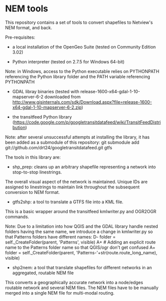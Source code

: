NEM tools
=========

This repository contains a set of tools to convert shapefiles to Netview's NEM format, and back.

Pre-requisites:

- a local installation of the OpenGeo Suite (tested on Community Edition 3.02)

- Python interpreter (tested on 2.7.5 for Windows 64-bit)

Note: in Windows, access to the Python executable relies on PYTHONPATH referencing the Python library folder and the PATH variable referencing PYTHONPATH

- GDAL libray binaries (tested with release-1600-x64-gdal-1-10-mapserver-6-2 downloaded from http://www.gisinternals.com/sdk/Download.aspx?file=release-1600-x64-gdal-1-10-mapserver-6-2.zip)

- the transitfeed Python library (https://code.google.com/p/googletransitdatafeed/wiki/TransitFeedDistribution)

Note: after several unsuccessful attempts at installing the library, it has been added as a submodule of this repository: 
git submodule add git://github.com/drt24/googletransitdatafeed.git gtfs


The tools in this library are:

- shp_prep: cleans up an arbitrary shapefile representing a network into stop-to-stop linestrings. 

The overall visual aspect of the network is maintained. Unique IDs are assigned to linestrings to maintain link throughout the subsequent conversion to NEM format.


- gtfs2shp: a tool to translate a GTFS file into a KML file.

This is a basic wrapper around the transitfeed kmlwriter.py and OGR2OGR commands.

Note: Due to a limitation into how QGIS and the GDAL library handle nested folders having the same name, we introduce a change in kmlwriter.py so that Patterns folders have different names:
D-	folder = self._CreateFolder(parent, 'Patterns', visible)
A+    # Adding an explicit route name to the Patterns folder name so that QGIS/ogr don't get confused
A+    folder = self._CreateFolder(parent, 'Patterns-'+str(route.route_long_name), visible)


- shp2nem: a tool that translate shapefiles for different networks in an aggregated, routable NEM file

This converts a geographically accurate network into a node/edges routable network and several NEM files.
The NEM files have to be manually merged into a single NEM file for multi-modal routing.


